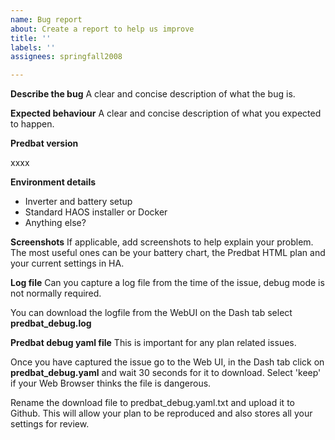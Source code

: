 ```yaml
---
name: Bug report
about: Create a report to help us improve
title: ''
labels: ''
assignees: springfall2008

---
```


**Describe the bug**
A clear and concise description of what the bug is.

**Expected behaviour**
A clear and concise description of what you expected to happen.

**Predbat version**

xxxx

**Environment details**

- Inverter and battery setup
- Standard HAOS installer or Docker
- Anything else?

**Screenshots**
If applicable, add screenshots to help explain your problem. The most useful ones can be your battery chart, the Predbat HTML plan and your current settings in HA.

**Log file**
Can you capture a log file from the time of the issue, debug mode is not normally required.

You can download the logfile from the WebUI on the Dash tab select **predbat_debug.log**

**Predbat debug yaml file**
This is important for any plan related issues.

Once you have captured the issue go to the Web UI, in the Dash tab click on **predbat_debug.yaml** and wait 30 seconds for it to download. Select 'keep' if your Web Browser thinks the file is dangerous.

Rename the download file to predbat_debug.yaml.txt and upload it to Github. This will allow your plan to be reproduced and also stores all your settings for review.
